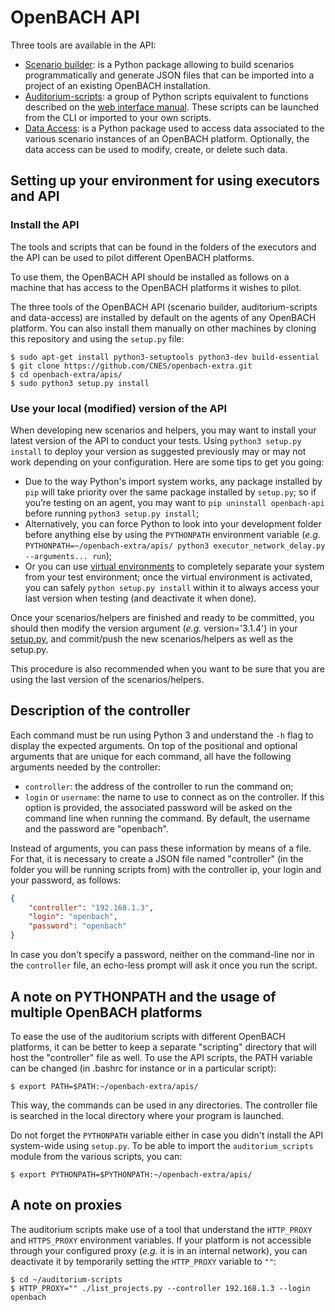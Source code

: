 # OpenBACH API

Three tools are available in the API:

  * [Scenario builder](scenario_builder/README.md): is a Python package allowing to build
    scenarios programmatically and generate JSON files that can be imported into a project
    of an existing OpenBACH installation.
  * [Auditorium-scripts](auditorium_scripts/README.md): a group of Python scripts equivalent
    to functions described on the [web interface manual][1]. These scripts can be launched
    from the CLI or imported to your own scripts.
  * [Data Access](data_access/README.md): is a Python package used to access data associated
    to the various scenario instances of an OpenBACH platform. Optionally, the data access
    can be used to modify, create, or delete such data.

## Setting up your environment for using executors and API

### Install the API

The tools and scripts that can be found in the folders of the executors and the API can
be used to pilot different OpenBACH platforms. 

To use them, the OpenBACH API should be installed as follows on a machine that has access
to the OpenBACH platforms it wishes to pilot.

The three tools of the OpenBACH API (scenario builder, auditorium-scripts and data-access) are
installed by default on the agents of any OpenBACH platform. You can also install them manually
on other machines by cloning this repository and using the `setup.py` file:

```
$ sudo apt-get install python3-setuptools python3-dev build-essential
$ git clone https://github.com/CNES/openbach-extra.git
$ cd openbach-extra/apis/
$ sudo python3 setup.py install
```

### Use your local (modified) version of the API

When developing new scenarios and helpers, you may want to install your latest version of the API
to conduct your tests. Using `python3 setup.py install` to deploy your version as suggested
previously may or may not work depending on your configuration. Here are some tips to get you going:

  * Due to the way Python's import system works, any package installed by `pip` will take priority
    over the same package installed by `setup.py`; so if you’re testing on an agent, you may want
    to `pip uninstall openbach-api` before running `python3 setup.py install`;
  * Alternatively, you can force Python to look into your development folder before anything else
    by using the `PYTHONPATH` environment variable (_e.g._
    `PYTHONPATH=~/openbach-extra/apis/ python3 executor_network_delay.py --arguments... run`);
  * Or you can use [virtual environments][2] to completely separate your system from your test
    environment; once the virtual environment is activated, you can safely `python setup.py install`
    within it to always access your last version when testing (and deactivate it when done).

Once your scenarios/helpers are finished and ready to be committed, you should then modify the
version argument (_e.g._ version='3.1.4') in your [setup.py](setup.py), and commit/push the new
scenarios/helpers as well as the setup.py.

This procedure is also recommended when you want to be sure that you are using the last version
of the scenarios/helpers.

## Description of the controller

Each command must be run using Python 3 and understand the `-h` flag to display the expected
arguments. On top of the positional and optional arguments that are unique for each command,
all have the following arguments needed by the controller:

  * `controller`: the address of the controller to run the command on;
  * `login` or `username`: the name to use to connect as on the controller. If this option is
    provided, the associated password will be asked on the command line when running the command.
    By default, the username and the password are "openbach".

Instead of arguments, you can pass these information by means of a file. For that, it is necessary
to create a JSON file named "controller" (in the folder you will be running scripts from) with the
controller ip, your login and your password, as follows:

``` json
{
    "controller": "192.168.1.3",
    "login": "openbach",
    "password": "openbach"
}
```

In case you don't specify a password, neither on the command-line nor in the `controller` file,
an echo-less prompt will ask it once you run the script.

## A note on PYTHONPATH and the usage of multiple OpenBACH platforms

To ease the use of the auditorium scripts with different OpenBACH platforms, it can be better
to keep a separate "scripting" directory that will host the "controller" file as well. To use
the API scripts, the PATH variable can be changed (in .bashrc for instance or in a particular script): 

```
$ export PATH=$PATH:~/openbach-extra/apis/
```

This way, the commands can be used in any directories. The controller file is searched in the
local directory where your program is launched. 

Do not forget the `PYTHONPATH` variable either in case you didn't install the API system-wide
using `setup.py`. To be able to import the `auditorium_scripts` module from the various scripts, you can: 

```
$ export PYTHONPATH=$PYTHONPATH:~/openbach-extra/apis/           
```

## A note on proxies

The auditorium scripts make use of a tool that understand the `HTTP_PROXY` and `HTTPS_PROXY`
environment variables. If your platform is not accessible through your configured proxy (_e.g._
it is in an internal network), you can deactivate it by temporarily setting the `HTTP_PROXY` variable to `""`:

```
$ cd ~/auditorium-scripts
$ HTTP_PROXY="" ./list_projects.py --controller 192.168.1.3 --login openbach
```


[1]: https://github.com/CNES/openbach/blob/master/src/auditorium/README.md
[2]: https://docs.python.org/3/library/venv.html#module-venv
